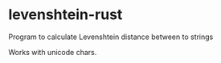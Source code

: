 # levenshtein-rust
Program to calculate Levenshtein distance between to strings

Works with unicode chars.
